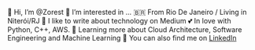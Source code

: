 👋 Hi, I’m @Zorest
👀 I’m interested in ...
🇧🇷 From Rio De Janeiro / Living in Niterói/RJ
📓 I like to write about technology on Medium
💕 In love with Python, C++, AWS.
🌱 Learning more about Cloud Architecture, Software Engineering and Machine Learning
🤝 You can also find me on [LinkedIn](https://www.linkedin.com/in/s%C3%A1vio-barros-s-45ba11235/)

<!---
Zorest/Zorest is a ✨ special ✨ repository because its `README.md` (this file) appears on your GitHub profile.
You can click the Preview link to take a look at your changes.
--->
